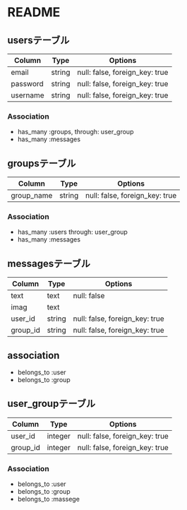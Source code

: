 # README

## usersテーブル

|Column|Type|Options|
|------|----|-------|
|email|string|null: false, foreign_key: true|
|password|string|null: false, foreign_key: true|
|username|string|null: false, foreign_key: true|
### Association
- has_many :groups, through:  user_group
- has_many :messages

## groupsテーブル

|Column|Type|Options|
|------|----|-------|
|group_name|string|null: false, foreign_key: true|
### Association
- has_many :users through: user_group
- has_many :messages

## messagesテーブル

|Column|Type|Options|
|------|----|-------|
|text|text|null: false|
|imag|text| |
|user_id|string|null: false, foreign_key: true|
|group_id|string|null: false, foreign_key: true|
## association
- belongs_to :user
- belongs_to :group

## user_groupテーブル

|Column|Type|Options|
|------|----|-------|
|user_id|integer|null: false, foreign_key: true|
|group_id|integer|null: false, foreign_key: true|
### Association
- belongs_to :user
- belongs_to :group
- belongs_to :massege